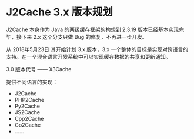 # J2Cache 3.x 版本规划 

J2Cache 本身作为 Java 的两级缓存框架的构想到 2.3.19 版本已经基本实现完毕，接下来 2.x 这个分支只做 Bug 的修复，不再进一步开发。

从 2018年5月23日 其开始计划 3.x 版本，3.x 一个整体的目标是实现对跨语言的支持。在一个混合语言开发系统中可以实现缓存数据的共享和更新通知。

3.0 版本代号 —— X3Cache

提供不同语言的实现：

* J2Cache
* PHP2Cache
* Py2Cache
* JS2Cache
* Cpp2Cache
* Go2Cache
* ......

